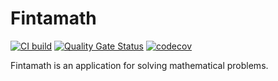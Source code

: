 # Fintamath

[![CI build](https://github.com/fintarin/Fintamath/actions/workflows/ci-build.yml/badge.svg)](https://github.com/fintarin/Fintamath/actions/workflows/ci-build.yml)
[![Quality Gate Status](https://sonarcloud.io/api/project_badges/measure?project=fintarin_Fintamath&metric=alert_status)](https://sonarcloud.io/dashboard?id=fintarin_Fintamath)
[![codecov](https://codecov.io/gh/fintarin/Fintamath/branch/master/graph/badge.svg?token=tEb7eyTEpv)](https://codecov.io/gh/fintarin/Fintamath)

Fintamath is an application for solving mathematical problems.
